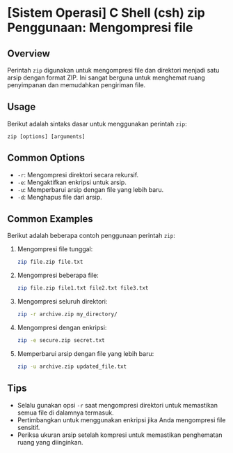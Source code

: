 # [Sistem Operasi] C Shell (csh) zip Penggunaan: Mengompresi file

## Overview
Perintah `zip` digunakan untuk mengompresi file dan direktori menjadi satu arsip dengan format ZIP. Ini sangat berguna untuk menghemat ruang penyimpanan dan memudahkan pengiriman file.

## Usage
Berikut adalah sintaks dasar untuk menggunakan perintah `zip`:

```
zip [options] [arguments]
```

## Common Options
- `-r`: Mengompresi direktori secara rekursif.
- `-e`: Mengaktifkan enkripsi untuk arsip.
- `-u`: Memperbarui arsip dengan file yang lebih baru.
- `-d`: Menghapus file dari arsip.

## Common Examples
Berikut adalah beberapa contoh penggunaan perintah `zip`:

1. Mengompresi file tunggal:
   ```bash
   zip file.zip file.txt
   ```

2. Mengompresi beberapa file:
   ```bash
   zip file.zip file1.txt file2.txt file3.txt
   ```

3. Mengompresi seluruh direktori:
   ```bash
   zip -r archive.zip my_directory/
   ```

4. Mengompresi dengan enkripsi:
   ```bash
   zip -e secure.zip secret.txt
   ```

5. Memperbarui arsip dengan file yang lebih baru:
   ```bash
   zip -u archive.zip updated_file.txt
   ```

## Tips
- Selalu gunakan opsi `-r` saat mengompresi direktori untuk memastikan semua file di dalamnya termasuk.
- Pertimbangkan untuk menggunakan enkripsi jika Anda mengompresi file sensitif.
- Periksa ukuran arsip setelah kompresi untuk memastikan penghematan ruang yang diinginkan.